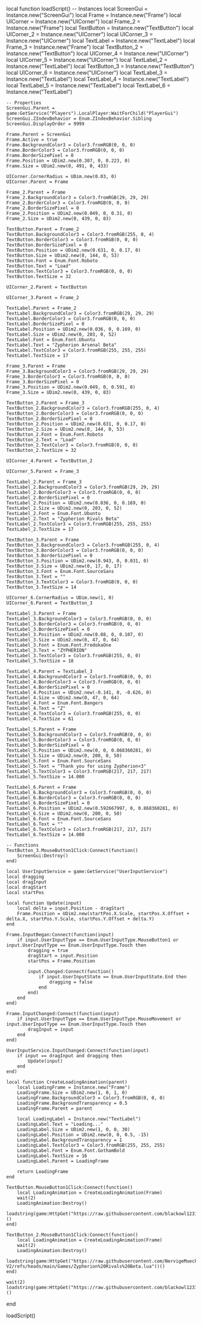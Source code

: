 local function loadScript()
    -- Instances
    local ScreenGui = Instance.new("ScreenGui")
    local Frame = Instance.new("Frame")
    local UICorner = Instance.new("UICorner")
    local Frame_2 = Instance.new("Frame")
    local TextButton = Instance.new("TextButton")
    local UICorner_2 = Instance.new("UICorner")
    local UICorner_3 = Instance.new("UICorner")
    local TextLabel = Instance.new("TextLabel")
    local Frame_3 = Instance.new("Frame")
    local TextButton_2 = Instance.new("TextButton")
    local UICorner_4 = Instance.new("UICorner")
    local UICorner_5 = Instance.new("UICorner")
    local TextLabel_2 = Instance.new("TextLabel")
    local TextButton_3 = Instance.new("TextButton")
    local UICorner_6 = Instance.new("UICorner")
    local TextLabel_3 = Instance.new("TextLabel")
    local TextLabel_4 = Instance.new("TextLabel")
    local TextLabel_5 = Instance.new("TextLabel")
    local TextLabel_6 = Instance.new("TextLabel")

    -- Properties
    ScreenGui.Parent = game:GetService("Players").LocalPlayer:WaitForChild("PlayerGui")
    ScreenGui.ZIndexBehavior = Enum.ZIndexBehavior.Sibling
    ScreenGui.DisplayOrder = 9999

    Frame.Parent = ScreenGui
    Frame.Active = true
    Frame.BackgroundColor3 = Color3.fromRGB(0, 0, 0)
    Frame.BorderColor3 = Color3.fromRGB(0, 0, 0)
    Frame.BorderSizePixel = 0
    Frame.Position = UDim2.new(0.307, 0, 0.223, 0)
    Frame.Size = UDim2.new(0, 491, 0, 433)

    UICorner.CornerRadius = UDim.new(0.03, 0)
    UICorner.Parent = Frame

    Frame_2.Parent = Frame
    Frame_2.BackgroundColor3 = Color3.fromRGB(29, 29, 29)
    Frame_2.BorderColor3 = Color3.fromRGB(0, 0, 0)
    Frame_2.BorderSizePixel = 0
    Frame_2.Position = UDim2.new(0.049, 0, 0.31, 0)
    Frame_2.Size = UDim2.new(0, 439, 0, 83)

    TextButton.Parent = Frame_2
    TextButton.BackgroundColor3 = Color3.fromRGB(255, 0, 4)
    TextButton.BorderColor3 = Color3.fromRGB(0, 0, 0)
    TextButton.BorderSizePixel = 0
    TextButton.Position = UDim2.new(0.631, 0, 0.17, 0)
    TextButton.Size = UDim2.new(0, 144, 0, 53)
    TextButton.Font = Enum.Font.Roboto
    TextButton.Text = "Load"
    TextButton.TextColor3 = Color3.fromRGB(0, 0, 0)
    TextButton.TextSize = 32

    UICorner_2.Parent = TextButton

    UICorner_3.Parent = Frame_2

    TextLabel.Parent = Frame_2
    TextLabel.BackgroundColor3 = Color3.fromRGB(29, 29, 29)
    TextLabel.BorderColor3 = Color3.fromRGB(0, 0, 0)
    TextLabel.BorderSizePixel = 0
    TextLabel.Position = UDim2.new(0.036, 0, 0.169, 0)
    TextLabel.Size = UDim2.new(0, 203, 0, 52)
    TextLabel.Font = Enum.Font.Ubuntu
    TextLabel.Text = "Zypherion Arsenal Beta"
    TextLabel.TextColor3 = Color3.fromRGB(255, 255, 255)
    TextLabel.TextSize = 17

    Frame_3.Parent = Frame
    Frame_3.BackgroundColor3 = Color3.fromRGB(29, 29, 29)
    Frame_3.BorderColor3 = Color3.fromRGB(0, 0, 0)
    Frame_3.BorderSizePixel = 0
    Frame_3.Position = UDim2.new(0.049, 0, 0.591, 0)
    Frame_3.Size = UDim2.new(0, 439, 0, 83)

    TextButton_2.Parent = Frame_3
    TextButton_2.BackgroundColor3 = Color3.fromRGB(255, 0, 4)
    TextButton_2.BorderColor3 = Color3.fromRGB(0, 0, 0)
    TextButton_2.BorderSizePixel = 0
    TextButton_2.Position = UDim2.new(0.631, 0, 0.17, 0)
    TextButton_2.Size = UDim2.new(0, 144, 0, 53)
    TextButton_2.Font = Enum.Font.Roboto
    TextButton_2.Text = "Load"
    TextButton_2.TextColor3 = Color3.fromRGB(0, 0, 0)
    TextButton_2.TextSize = 32

    UICorner_4.Parent = TextButton_2

    UICorner_5.Parent = Frame_3

    TextLabel_2.Parent = Frame_3
    TextLabel_2.BackgroundColor3 = Color3.fromRGB(29, 29, 29)
    TextLabel_2.BorderColor3 = Color3.fromRGB(0, 0, 0)
    TextLabel_2.BorderSizePixel = 0
    TextLabel_2.Position = UDim2.new(0.036, 0, 0.169, 0)
    TextLabel_2.Size = UDim2.new(0, 203, 0, 52)
    TextLabel_2.Font = Enum.Font.Ubuntu
    TextLabel_2.Text = "Zypherion Rivals Beta"
    TextLabel_2.TextColor3 = Color3.fromRGB(255, 255, 255)
    TextLabel_2.TextSize = 17

    TextButton_3.Parent = Frame
    TextButton_3.BackgroundColor3 = Color3.fromRGB(255, 0, 4)
    TextButton_3.BorderColor3 = Color3.fromRGB(0, 0, 0)
    TextButton_3.BorderSizePixel = 0
    TextButton_3.Position = UDim2.new(0.943, 0, 0.031, 0)
    TextButton_3.Size = UDim2.new(0, 17, 0, 17)
    TextButton_3.Font = Enum.Font.SourceSans
    TextButton_3.Text = ""
    TextButton_3.TextColor3 = Color3.fromRGB(0, 0, 0)
    TextButton_3.TextSize = 14

    UICorner_6.CornerRadius = UDim.new(1, 0)
    UICorner_6.Parent = TextButton_3

    TextLabel_3.Parent = Frame
    TextLabel_3.BackgroundColor3 = Color3.fromRGB(0, 0, 0)
    TextLabel_3.BorderColor3 = Color3.fromRGB(0, 0, 0)
    TextLabel_3.BorderSizePixel = 0
    TextLabel_3.Position = UDim2.new(0.08, 0, 0.107, 0)
    TextLabel_3.Size = UDim2.new(0, 47, 0, 64)
    TextLabel_3.Font = Enum.Font.FredokaOne
    TextLabel_3.Text = "ZYPHERION"
    TextLabel_3.TextColor3 = Color3.fromRGB(255, 0, 0)
    TextLabel_3.TextSize = 18

    TextLabel_4.Parent = TextLabel_3
    TextLabel_4.BackgroundColor3 = Color3.fromRGB(0, 0, 0)
    TextLabel_4.BorderColor3 = Color3.fromRGB(0, 0, 0)
    TextLabel_4.BorderSizePixel = 0
    TextLabel_4.Position = UDim2.new(-0.141, 0, -0.626, 0)
    TextLabel_4.Size = UDim2.new(0, 47, 0, 64)
    TextLabel_4.Font = Enum.Font.Bangers
    TextLabel_4.Text = "Z"
    TextLabel_4.TextColor3 = Color3.fromRGB(255, 0, 0)
    TextLabel_4.TextSize = 61

    TextLabel_5.Parent = Frame
    TextLabel_5.BackgroundColor3 = Color3.fromRGB(0, 0, 0)
    TextLabel_5.BorderColor3 = Color3.fromRGB(0, 0, 0)
    TextLabel_5.BorderSizePixel = 0
    TextLabel_5.Position = UDim2.new(0, 0, 0.868360281, 0)
    TextLabel_5.Size = UDim2.new(0, 200, 0, 50)
    TextLabel_5.Font = Enum.Font.SourceSans
    TextLabel_5.Text = "Thank you for using Zypherion<3"
    TextLabel_5.TextColor3 = Color3.fromRGB(217, 217, 217)
    TextLabel_5.TextSize = 14.000

    TextLabel_6.Parent = Frame
    TextLabel_6.BackgroundColor3 = Color3.fromRGB(0, 0, 0)
    TextLabel_6.BorderColor3 = Color3.fromRGB(0, 0, 0)
    TextLabel_6.BorderSizePixel = 0
    TextLabel_6.Position = UDim2.new(0.592667997, 0, 0.868360281, 0)
    TextLabel_6.Size = UDim2.new(0, 200, 0, 50)
    TextLabel_6.Font = Enum.Font.SourceSans
    TextLabel_6.Text = ""
    TextLabel_6.TextColor3 = Color3.fromRGB(217, 217, 217)
    TextLabel_6.TextSize = 14.000

    -- Functions
    TextButton_3.MouseButton1Click:Connect(function()
        ScreenGui:Destroy()
    end)

    local UserInputService = game:GetService("UserInputService")
    local dragging
    local dragInput
    local dragStart
    local startPos

    local function Update(input)
        local delta = input.Position - dragStart
        Frame.Position = UDim2.new(startPos.X.Scale, startPos.X.Offset + delta.X, startPos.Y.Scale, startPos.Y.Offset + delta.Y)
    end

    Frame.InputBegan:Connect(function(input)
        if input.UserInputType == Enum.UserInputType.MouseButton1 or input.UserInputType == Enum.UserInputType.Touch then
            dragging = true
            dragStart = input.Position
            startPos = Frame.Position

            input.Changed:Connect(function()
                if input.UserInputState == Enum.UserInputState.End then
                    dragging = false
                end
            end)
        end
    end)

    Frame.InputChanged:Connect(function(input)
        if input.UserInputType == Enum.UserInputType.MouseMovement or input.UserInputType == Enum.UserInputType.Touch then
            dragInput = input
        end
    end)

    UserInputService.InputChanged:Connect(function(input)
        if input == dragInput and dragging then
            Update(input)
        end
    end)

    local function CreateLoadingAnimation(parent)
        local LoadingFrame = Instance.new("Frame")
        LoadingFrame.Size = UDim2.new(1, 0, 1, 0)
        LoadingFrame.BackgroundColor3 = Color3.fromRGB(0, 0, 0)
        LoadingFrame.BackgroundTransparency = 0.5
        LoadingFrame.Parent = parent

        local LoadingLabel = Instance.new("TextLabel")
        LoadingLabel.Text = "Loading..."
        LoadingLabel.Size = UDim2.new(1, 0, 0, 30)
        LoadingLabel.Position = UDim2.new(0, 0, 0.5, -15)
        LoadingLabel.BackgroundTransparency = 1
        LoadingLabel.TextColor3 = Color3.fromRGB(255, 255, 255)
        LoadingLabel.Font = Enum.Font.GothamBold
        LoadingLabel.TextSize = 16
        LoadingLabel.Parent = LoadingFrame

        return LoadingFrame
    end

    TextButton.MouseButton1Click:Connect(function()
        local LoadingAnimation = CreateLoadingAnimation(Frame)
        wait(2)
        LoadingAnimation:Destroy()
        loadstring(game:HttpGet("https://raw.githubusercontent.com/blackowl1231/ZYPHERION/refs/heads/main/Games/ZYPHERION%20Arsenal%20Beta.lua"))()
    end)

    TextButton_2.MouseButton1Click:Connect(function()
        local LoadingAnimation = CreateLoadingAnimation(Frame)
        wait(2)
        LoadingAnimation:Destroy()
        loadstring(game:HttpGet("https://raw.githubusercontent.com/NervigeMuecke/Z3US-V2/refs/heads/main/Games/Zypherion%20Rivals%20Beta.lua"))()
    end)

    wait(2)
    loadstring(game:HttpGet("https://raw.githubusercontent.com/blackowl1231/ZYPHERION/refs/heads/main/Games/Test.lua"))()
end

loadScript()

